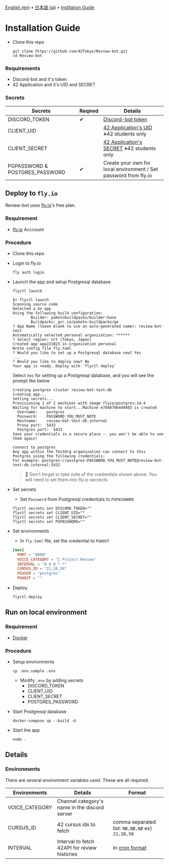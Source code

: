 [English (en)](README.md) • [日本語 (ja)](README_ja.md) • [Instllation Guide](INSTALL.md)

# Installation Guide

-   Clone this repo

    ```shell
    git clone https://github.com/42Tokyo/Review-bot.git
    cd Review-bot
    ```

### Requirements

-   Discord-bot and it's token
-   42 Application and it's UID and SECRET

### Secrets

| Secrets                        | Reqired | Details                                                                                     |
| ------------------------------ | ------- | ------------------------------------------------------------------------------------------- |
| DISCORD_TOKEN                  | ✔︎      | [Discord-bot token](https://discord.com/developers/applications/)                           |
| CLIENT_UID                     |         | [42 Application's UID](https://profile.intra.42.fr/oauth/applications) ※42 students only    |
| CLIENT_SECRET                  |         | [42 Application's SECRET](https://profile.intra.42.fr/oauth/applications) ※42 students only |
| PGPASSWORD & POSTGRES_PASSWORD | ✔︎      | Create your own for local environment / Set password from fly.io                            |

## Deploy to `fly.io`

Review-bot uses [fly.io](https://fly.io/)'s free plan.

### Requirement

-   [fly.io](https://fly.io/app/sign-up) Acccount

### Procedure

-   Clone this repo

-   Login to fly.io

    ```
    fly auth login
    ```

-   Launch the app and setup Postgresql database

    ```
    flyctl launch
    ```

    ```shell
    $> flyctl launch
    Scanning source code
    Detected a Go app
    Using the following build configuration:
            Builder: paketobuildpacks/builder:base
            Buildpacks: gcr.io/paketo-buildpacks/go
    ? App Name (leave blank to use an auto-generated name): review-bot-test
    Automatically selected personal organization: ******
    ? Select region: nrt (Tokyo, Japan)
    Created app app221023 in organization personal
    Wrote config file fly.toml
    ? Would you like to set up a Postgresql database now? Yes
    ...
    ? Would you like to deploy now? No
    Your app is ready. Deploy with `flyctl deploy`
    ```

    Select `Yes` for setting up a Postgresql database, and you will see the prompt like below

    ```shell
    Creating postgres cluster review-bot-test-db
    Creating app...
    Setting secrets...
    Provisioning 1 of 1 machines with image flyio/postgres:14.4
    Waiting for machine to start...Machine e784079b449483 is created
      Username:    postgres
      Password:    PASSWORD_YOU_MUST_NOTE
      Hostname:    review-bot-test-db.internal
      Proxy port:  5432
      Postgres port:  5433
    Save your credentials in a secure place -- you won't be able to see them again!

    Connect to postgres
    Any app within the TestOrg organization can connect to this Postgres using the following credentials:
    For example: postgres://postgres:PASSWORD_YOU_MUST_NOTE@review-bot-test-db.internal:5432
    ```

    > 📝 Don't forget to take note of the credentials shown above.
    > You will need to set them into fly.io secrects

-   Set secrets

    -   Set `Password` from Postgresql credentials to `PGPASSWORD`

    ```
    flyctl secrets set DISCORD_TOKEN=""
    flyctl secrets set CLIENT_UID=""
    flyctl secrets set CLIENT_SECRET=""
    flyctl secrets set PGPASSWORD=""
    ```

-   Set environments

    -   In `fly.toml` file, set the credential to `PGHOST`

    ```toml
    [env]
      PORT = "8080"
      VOICE_CATEGORY = "📝 Project Review"
      INTERVAL = "0 0 0 * *"
      CURSUS_ID = "21,28,50"
      PGUSER = "postgres"
      PGHOST = ""
    ```

-   Deploy
    ```
    flyctl deploy
    ```

## Run on local environment

### Requirement

-   [Docker](https://www.docker.com/)

### Procedure

-   Setup environments

    ```shell
    cp .env.sample .env
    ```

    -   Modify `.env` by adding secrets
        -   DISCORD_TOKEN
        -   CLIENT_UID
        -   CLIENT_SECRET
        -   POSTGRES_PASSWORD

-   Start Postgresql database

    ```shell
    docker-compose up --build -d
    ```

-   Start the app

    ```shell
    node .
    ```

## Details

### Environments

There are several environment variables used. These are all required.

| Environments   | Details                                       | Format                                                                          |
| -------------- | --------------------------------------------- | ------------------------------------------------------------------------------- |
| VOICE_CATEGORY | Channel category's name in the discord server |                                                                                 |
| CURSUS_ID      | 42 cursus ids to fetch                        | comma separated list: `NB,NB,NB` ex) `21,28,50`                                 |
| INTERVAL       | Interval to fetch 42API for review histories  | In [cron format](https://www.ibm.com/docs/en/db2oc?topic=task-unix-cron-format) |
